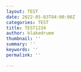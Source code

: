 ```yaml
---
layout: TEST
date: 2022-05-03T04:00:00Z
categories: TEST
title: TEST1234
author: blakedrumm
thumbnail: ''
summary: ''
keywords: ''
permalink: ''

---
```

